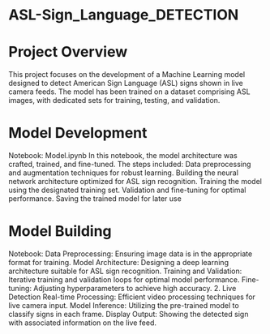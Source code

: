 # ASL-Sign_Language_DETECTION

# Project Overview
This project focuses on the development of a Machine Learning model designed to detect American Sign Language (ASL) signs shown in live camera feeds. The model has been trained on a dataset comprising ASL images, with dedicated sets for training, testing, and validation.

# Model Development
Notebook: Model.ipynb
In this notebook, the model architecture was crafted, trained, and fine-tuned. The steps included:
Data preprocessing and augmentation techniques for robust learning.
Building the neural network architecture optimized for ASL sign recognition.
Training the model using the designated training set.
Validation and fine-tuning for optimal performance.
Saving the trained model for later use

# Model Building
Notebook: 
Data Preprocessing: Ensuring image data is in the appropriate format for training.
Model Architecture: Designing a deep learning architecture suitable for ASL sign recognition.
Training and Validation: Iterative training and validation loops for optimal model performance.
Fine-tuning: Adjusting hyperparameters to achieve high accuracy.
2. Live Detection
Real-time Processing: Efficient video processing techniques for live camera input.
Model Inference: Utilizing the pre-trained model to classify signs in each frame.
Display Output: Showing the detected sign with associated information on the live feed.
